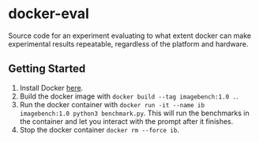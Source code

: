 # docker-eval
Source code for an experiment evaluating to what extent docker can make experimental results repeatable, regardless of the platform and hardware.

## Getting Started

1. Install Docker [here](https://docs.docker.com/get-docker/).
2. Build the docker image with `docker build --tag imagebench:1.0 .`.
3. Run the docker container with
   `docker run -it --name ib imagebench:1.0 python3	benchmark.py`.
   This will run the benchmarks in the container and let you interact with
   the prompt after it finishes.
4. Stop the docker container `docker rm --force ib`.
